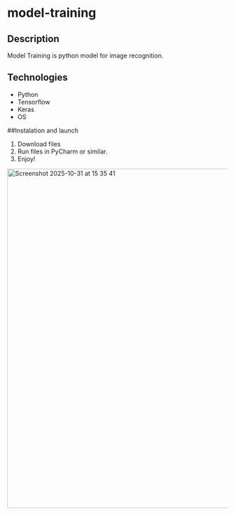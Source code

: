 # model-training

## Description
Model Training is python model for image recognition.

## Technologies
- Python
- Tensorflow
- Keras
- OS

##Instalation and launch
1. Download files
2. Run files in PyCharm or similar.
3. Enjoy!

<img width="1557" height="775" alt="Screenshot 2025-10-31 at 15 35 41" src="https://github.com/user-attachments/assets/4c5e6328-8748-4a36-b5f2-e58f2438ed56" />
